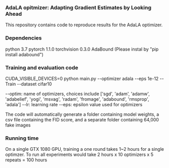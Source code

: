 ### AdaLA opitmizer: Adapting Gradient Estimates by Looking Ahead

This repository contains code to reproduce results for the AdaLA optimizer.

### Dependencies
python 3.7
pytorch 1.1.0
torchvision 0.3.0
AdaBound  (Please instal by "pip install adabound")


### Training and evaluation code

CUDA_VISIBLE_DEVICES=0 python main.py --optimizer adala --eps 1e-12 --Train --dataset cifar10 

--optim: name of optimizers, choices include ['sgd', 'adam', 'adamw', 'adabelief', 'yogi', 'msvag', 'radam', 'fromage', 'adabound', 'rmsprop', 'adala']
--lr: learning rate
--eps: epsilon value used for optimizers

The code will automatically generate a folder containing model weights, a csv file containing the FID score, and a separate folder containing 64,000 fake images


### Running time
On a single GTX 1080 GPU, training a one round takes 1~2 hours for a single optimzer. To run all experiments would take 2 hours x 10 optimizers x 5 repeats = 100 hours
